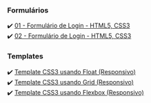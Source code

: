 ### Formulários
✔️ [01 - Formulário de Login - HTML5, CSS3](https://codepen.io/claudiobernardo/pen/PggYrO)</br>
✔️ [02 - Formulário de Login - HTML5, CSS3](https://codepen.io/claudiobernardo/pen/XQvZXp)</br>
### Templates
✔️ [Template CSS3 usando Float (Responsivo)](https://codepen.io/claudiobernardo/pen/qwKOOE)</br>
✔️ [Template CSS3 usando Grid (Responsivo)](https://codepen.io/claudiobernardo/pen/rbqveR)</br>
✔️ [Template CSS3 usando Flexbox (Responsivo)](https://codepen.io/claudiobernardo/pen/gyBwWG)</br>
